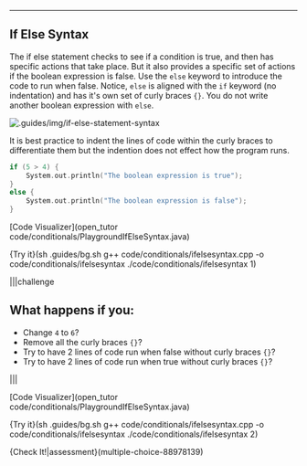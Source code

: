 ---

## If Else Syntax

The if else statement checks to see if a condition is true, and then has specific actions that take place. But it also provides a specific set of actions if the boolean expression is false. Use the `else` keyword to introduce the code to run when false. Notice, `else` is aligned with the `if` keyword (no indentation) and has it's own set of curly braces `{}`. You do not write another boolean expression with `else`.

![.guides/img/if-else-statement-syntax](.guides/img/if-else-statement-syntax.png)

It is best practice to indent the lines of code within the curly braces to differentiate them but the indention does not effect how the program runs.

```c++
if (5 > 4) {
    System.out.println("The boolean expression is true");
}
else {
    System.out.println("The boolean expression is false");
}
```

[Code Visualizer](open_tutor code/conditionals/PlaygroundIfElseSyntax.java)

{Try it}(sh .guides/bg.sh g++ code/conditionals/ifelsesyntax.cpp -o code/conditionals/ifelsesyntax ./code/conditionals/ifelsesyntax 1)

|||challenge
## What happens if you:
* Change `4` to `6`?
* Remove all the curly braces `{}`?
* Try to have 2 lines of code run when false without curly braces `{}`?
* Try to have 2 lines of code run when true without curly braces `{}`?

|||

[Code Visualizer](open_tutor code/conditionals/PlaygroundIfElseSyntax.java)

{Try it}(sh .guides/bg.sh g++ code/conditionals/ifelsesyntax.cpp -o code/conditionals/ifelsesyntax ./code/conditionals/ifelsesyntax 2)

{Check It!|assessment}(multiple-choice-88978139)
